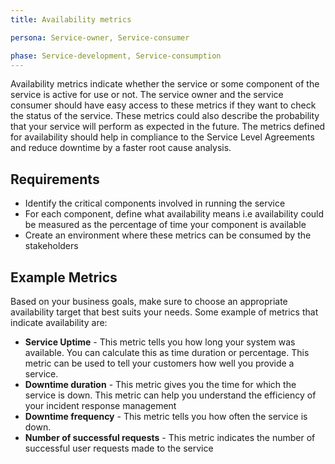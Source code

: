 ```yaml
---
title: Availability metrics

persona: Service-owner, Service-consumer

phase: Service-development, Service-consumption
---
```


Availability metrics indicate whether the service or some component of the service is active for use or not. The service owner and the service consumer should have easy access to these metrics if they want to check the status of the service. These metrics could also describe the probability that your service will perform as expected in the future. The metrics defined for availability should help in compliance to the Service Level Agreements and reduce downtime by a faster root cause analysis. 

## Requirements

* Identify the critical components involved in running the service
* For each component, define what availability means i.e availability could be measured as the percentage of time your component is available
* Create an environment where these metrics can be consumed by the stakeholders

## Example Metrics

Based on your business goals, make sure to choose an appropriate availability target that best suits your needs. Some example of metrics that indicate availability are:

* **Service Uptime** - This metric tells you how long your system was available. You can calculate this as time duration or percentage. This metric can be used to tell your customers how well you provide a service.
* **Downtime duration** - This metric gives you the time for which the service is down. This metric can help you understand the efficiency of your incident response management
* **Downtime frequency** - This metric tells you how often the service is down. 
* **Number of successful requests** -  This metric indicates the number of successful user requests made to the service 
